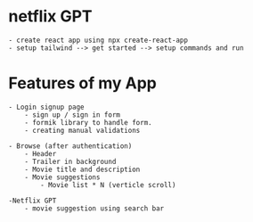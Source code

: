 # netflix GPT

    - create react app using npx create-react-app
    - setup tailwind --> get started --> setup commands and run

# Features of my App

    - Login signup page
        - sign up / sign in form
        - formik library to handle form.
        - creating manual validations

    - Browse (after authentication)
        - Header
        - Trailer in background
        - Movie title and description
        - Movie suggestions
            - Movie list * N (verticle scroll)

    -Netflix GPT 
        - movie suggestion using search bar
